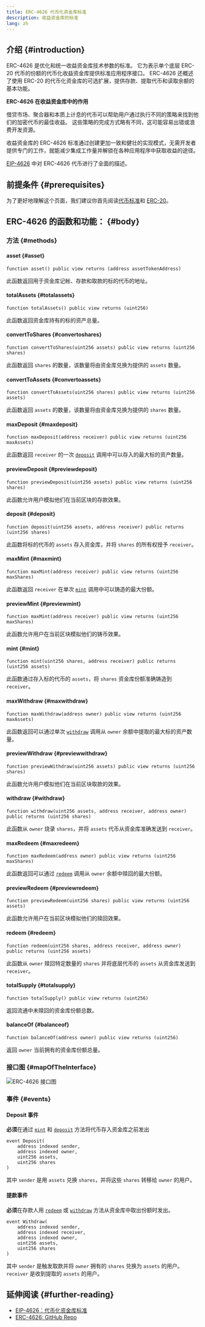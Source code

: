 ```yaml
---
title: ERC-4626 代币化资金库标准
description: 收益资金库的标准
lang: zh
---
```


## 介绍 {#introduction}

ERC-4626 是优化和统一收益资金库技术参数的标准。 它为表示单个底层 ERC-20 代币的份额的代币化收益资金库提供标准应用程序接口。 ERC-4626 还概述了使用 ERC-20 的代币化资金库的可选扩展，提供存款、提取代币和读取余额的基本功能。

**ERC-4626 在收益资金库中的作用**

借贷市场、聚合器和本质上计息的代币可以帮助用户通过执行不同的策略来找到他们的加密代币的最佳收益。 这些策略的完成方式略有不同，这可能容易出错或浪费开发资源。

收益资金库的 ERC-4626 标准通过创建更加一致和健壮的实现模式，无需开发者提供专门的工作，就能减少集成工作量并解锁在各种应用程序中获取收益的途径。

[EIP-4626](https://eips.ethereum.org/EIPS/eip-4626) 中对 ERC-4626 代币进行了全面的描述。

## 前提条件 {#prerequisites}

为了更好地理解这个页面，我们建议你首先阅读[代币标准](/developers/docs/standards/tokens/)和 [ERC-20](/developers/docs/standards/tokens/erc-20/)。

## ERC-4626 的函数和功能： {#body}

### 方法 {#methods}

#### asset {#asset}

```solidity
function asset() public view returns (address assetTokenAddress)
```

此函数返回用于资金库记帐、存款和取款的标的代币的地址。

#### totalAssets {#totalassets}

```solidity
function totalAssets() public view returns (uint256)
```

此函数返回资金库持有的标的资产总量。

#### convertToShares {#convertoshares}

```solidity
function convertToShares(uint256 assets) public view returns (uint256 shares)
```

此函数返回 `shares` 的数量，该数量将由资金库兑换为提供的 `assets` 数量。

#### convertToAssets {#convertoassets}

```solidity
function convertToAssets(uint256 shares) public view returns (uint256 assets)
```

此函数返回 `assets` 的数量，该数量将由资金库兑换为提供的 `shares` 数量。

#### maxDeposit {#maxdeposit}

```solidity
function maxDeposit(address receiver) public view returns (uint256 maxAssets)
```

此函数返回 `receiver` 的一次 [`deposit`](#deposit) 调用中可以存入的最大标的资产数量。

#### previewDeposit {#previewdeposit}

```solidity
function previewDeposit(uint256 assets) public view returns (uint256 shares)
```

此函数允许用户模拟他们在当前区块的存款效果。

#### deposit {#deposit}

```solidity
function deposit(uint256 assets, address receiver) public returns (uint256 shares)
```

此函数将标的代币的 `assets` 存入资金库，并将 `shares` 的所有权授予 `receiver`。

#### maxMint {#maxmint}

```solidity
function maxMint(address receiver) public view returns (uint256 maxShares)
```

此函数返回 `receiver` 在单次 [`mint`](#mint) 调用中可以铸造的最大份额。

#### previewMint {#previewmint}

```solidity
function maxMint(address receiver) public view returns (uint256 maxShares)
```

此函数允许用户在当前区块模拟他们的铸币效果。

#### mint {#mint}

```solidity
function mint(uint256 shares, address receiver) public returns (uint256 assets)
```

此函数通过存入标的代币的 `assets`，将 `shares` 资金库份额准确铸造到 `receiver`。

#### maxWithdraw {#maxwithdraw}

```solidity
function maxWithdraw(address owner) public view returns (uint256 maxAssets)
```

此函数返回可以通过单次 [`withdraw`](#withdraw) 调用从 `owner` 余额中提取的最大标的资产数量。

#### previewWithdraw {#previewwithdraw}

```solidity
function previewWithdraw(uint256 assets) public view returns (uint256 shares)
```

此函数允许用户模拟他们在当前区块取款的效果。

#### withdraw {#withdraw}

```solidity
function withdraw(uint256 assets, address receiver, address owner) public returns (uint256 shares)
```

此函数从 `owner` 烧录 `shares`，并将 `assets` 代币从资金库准确发送到 `receiver`。

#### maxRedeem {#maxredeem}

```solidity
function maxRedeem(address owner) public view returns (uint256 maxShares)
```

此函数返回可以通过 [`redeem`](#redeem) 调用从 `owner` 余额中赎回的最大份额。

#### previewRedeem {#previewredeem}

```solidity
function previewRedeem(uint256 shares) public view returns (uint256 assets)
```

此函数允许用户在当前区块模拟他们的赎回效果。

#### redeem {#redeem}

```solidity
function redeem(uint256 shares, address receiver, address owner) public returns (uint256 assets)
```

此函数从 `owner` 赎回特定数量的 `shares` 并将底层代币的 `assets` 从资金库发送到 `receiver`。

#### totalSupply {#totalsupply}

```solidity
function totalSupply() public view returns (uint256)
```

返回流通中未赎回的资金库份额总数。

#### balanceOf {#balanceof}

```solidity
function balanceOf(address owner) public view returns (uint256)
```

返回 `owner` 当前拥有的资金库份额总量。

### 接口图 {#mapOfTheInterface}

![ERC-4626 接口图](./map-of-erc-4626.png)

### 事件 {#events}

#### Deposit 事件

**必须**在通过 [`mint`](#mint) 和 [`deposit`](#deposit) 方法将代币存入资金库之前发出

```solidity
event Deposit(
    address indexed sender,
    address indexed owner,
    uint256 assets,
    uint256 shares
)
```

其中 `sender` 是用 `assets` 兑换 `shares`，并将这些 `shares` 转移给 `owner` 的用户。

#### 提款事件

**必须**在存款人用 [`redeem`](#redeem) 或 [`withdraw`](#withdraw) 方法从资金库中取出份额时发出。

```solidity
event Withdraw(
    address indexed sender,
    address indexed receiver,
    address indexed owner,
    uint256 assets,
    uint256 shares
)
```

其中 `sender` 是触发取款并将 `owner` 拥有的 `shares` 兑换为 `assets` 的用户。 `receiver` 是收到提取的 `assets` 的用户。

## 延伸阅读 {#further-reading}

- [EIP-4626：代币化资金库标准](https://eips.ethereum.org/EIPS/eip-4626)
- [ERC-4626: GitHub Repo](https://github.com/transmissions11/solmate/blob/main/src/tokens/ERC4626.sol)
